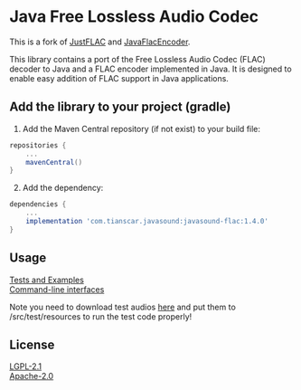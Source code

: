 # Java Free Lossless Audio Codec
This is a fork of [JustFLAC](https://github.com/drogatkin/JustFLAC) and [JavaFlacEncoder](https://github.com/amplexus/java-flac-encoder).

This library contains a port of the Free Lossless Audio Codec (FLAC) decoder to Java and a FLAC encoder implemented in Java. It is designed to enable easy addition of FLAC support in Java applications.

## Add the library to your project (gradle)
1. Add the Maven Central repository (if not exist) to your build file:
```groovy
repositories {
    ...
    mavenCentral()
}
```

2. Add the dependency:
```groovy
dependencies {
    ...
    implementation 'com.tianscar.javasound:javasound-flac:1.4.0'
}
```

## Usage
[Tests and Examples](/src/test/java/org/kc7bfi/jflac/test)  
[Command-line interfaces](/src/test/java/org/kc7bfi/jflac/cli)

Note you need to download test audios [here](https://github.com/Tianscar/fbodemo1) and put them to /src/test/resources to run the test code properly!

## License
[LGPL-2.1](/LICENSE.LGPL-2.1)  
[Apache-2.0](/LICENSE.Apache-2.0)
